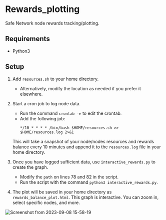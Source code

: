 # Rewards_plotting

Safe Network node rewards tracking/plotting.

## Requirements
- Python3

## Setup

1. Add `resources.sh` to your home directory. 
   - Alternatively, modify the location as needed if you prefer it elsewhere.

2. Start a cron job to log node data.
   - Run the command `crontab -e` to edit the crontab.
   - Add the following job:
     ```
     */10 * * * * /bin/bash $HOME/resources.sh >> $HOME/resources.log 2>&1
     ```
   This will take a snapshot of your node/nodes resources and rewards balance every 10 minutes and append it to the `resources.log` file in your home directory.

3. Once you have logged sufficient data, use `interactive_rewards.py` to create the graph.
   - Modify the `path` on lines 78 and 82 in the script.
   - Run the script with the command `python3 interactive_rewards.py`.

4. The plot will be saved in your home directory as `rewards_balance_plot.html`. This graph is interactive. You can zoom in, select specific nodes, and more.



![Screenshot from 2023-09-08 15-58-19](https://github.com/javages/Rewards_plotting/assets/59794857/7391838c-7f63-4dfb-bddb-87174d0baa42)
